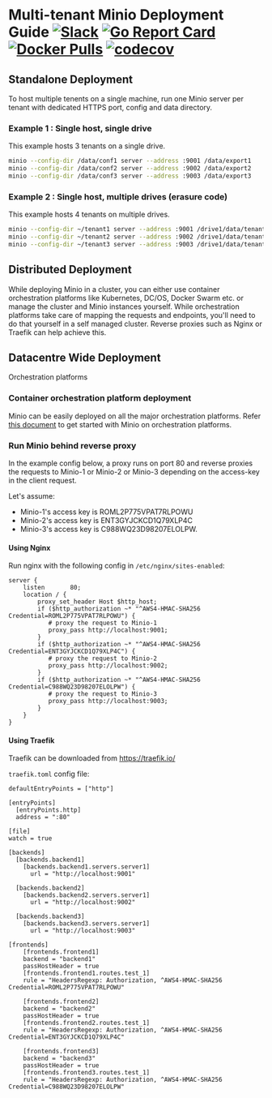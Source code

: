 # Multi-tenant Minio Deployment Guide [![Slack](https://slack.minio.io/slack?type=svg)](https://slack.minio.io) [![Go Report Card](https://goreportcard.com/badge/minio/minio)](https://goreportcard.com/report/minio/minio) [![Docker Pulls](https://img.shields.io/docker/pulls/minio/minio.svg?maxAge=604800)](https://hub.docker.com/r/minio/minio/) [![codecov](https://codecov.io/gh/minio/minio/branch/master/graph/badge.svg)](https://codecov.io/gh/minio/minio)

## Standalone Deployment
To host multiple tenents on a single machine, run one Minio server per tenant with dedicated HTTPS port, config and data directory.  

### Example 1 : Single host, single drive

This example hosts 3 tenants on a single drive.
```sh
minio --config-dir /data/conf1 server --address :9001 /data/export1
minio --config-dir /data/conf2 server --address :9002 /data/export2
minio --config-dir /data/conf3 server --address :9003 /data/export3
```
### Example 2 : Single host, multiple drives (erasure code)

This example hosts 4 tenants on multiple drives.
```sh
minio --config-dir ~/tenant1 server --address :9001 /drive1/data/tenant1 /drive2/data/tenant1 /drive3/data/tenant1 /drive4/data/tenant1
minio --config-dir ~/tenant2 server --address :9002 /drive1/data/tenant2 /drive2/data/tenant2 /drive3/data/tenant2 /drive4/data/tenant2
minio --config-dir ~/tenant3 server --address :9003 /drive1/data/tenant3 /drive2/data/tenant3 /drive3/data/tenant3 /drive4/data/tenant3
```

## Distributed Deployment
While deploying Minio in a cluster, you can either use container orchestration platforms like Kubernetes, DC/OS, Docker Swarm etc. or manage the cluster and Minio instances yourself. While orchestration platforms take care of mapping the requests and endpoints, you'll need to do that yourself in a self managed cluster. Reverse proxies such as Nginx or Traefik can help achieve this.

## Datacentre Wide Deployment
Orchestration platforms

### Container orchestration platform deployment
Minio can be easily deployed on all the major orchestration platforms. Refer [this document](https://docs.minio.io/docs/minio-deployment-quickstart-guide) to get started with Minio on orchestration platforms.  

### Run Minio behind reverse proxy
In the example config below, a proxy runs on port 80 and reverse proxies the requests to Minio-1 or Minio-2 or Minio-3 depending on the access-key in the client request.

Let's assume:
* Minio-1's access key is ROML2P775VPAT7RLPOWU
* Minio-2's access key is ENT3GYJCKCD1Q79XLP4C
* Minio-3's access key is C988WQ23D98207ELOLPW.

#### Using Nginx
Run nginx with the following config in `/etc/nginx/sites-enabled`:

```
server {
    listen       80;
	location / {
	    proxy_set_header Host $http_host;
	    if ($http_authorization ~* "^AWS4-HMAC-SHA256 Credential=ROML2P775VPAT7RLPOWU") {
           # proxy the request to Minio-1
	       proxy_pass http://localhost:9001;
	    }
	    if ($http_authorization ~* "^AWS4-HMAC-SHA256 Credential=ENT3GYJCKCD1Q79XLP4C") {
           # proxy the request to Minio-2
	       proxy_pass http://localhost:9002;
	    }
	    if ($http_authorization ~* "^AWS4-HMAC-SHA256 Credential=C988WQ23D98207ELOLPW") {
           # proxy the request to Minio-3
	       proxy_pass http://localhost:9003;
	    }
    }
}
```

#### Using Traefik
Traefik can be downloaded from https://traefik.io/

`traefik.toml` config file:

```
defaultEntryPoints = ["http"]

[entryPoints]
  [entryPoints.http]
  address = ":80"

[file]
watch = true

[backends]
  [backends.backend1]
    [backends.backend1.servers.server1]
      url = "http://localhost:9001"

  [backends.backend2]
    [backends.backend2.servers.server1]
      url = "http://localhost:9002"

  [backends.backend3]
    [backends.backend3.servers.server1]
      url = "http://localhost:9003"

[frontends]
    [frontends.frontend1]
    backend = "backend1"
    passHostHeader = true
    [frontends.frontend1.routes.test_1]
    rule = "HeadersRegexp: Authorization, ^AWS4-HMAC-SHA256 Credential=ROML2P775VPAT7RLPOWU"

    [frontends.frontend2]
    backend = "backend2"
    passHostHeader = true
    [frontends.frontend2.routes.test_1]
    rule = "HeadersRegexp: Authorization, ^AWS4-HMAC-SHA256 Credential=ENT3GYJCKCD1Q79XLP4C"

    [frontends.frontend3]
    backend = "backend3"
    passHostHeader = true
    [frontends.frontend3.routes.test_1]
    rule = "HeadersRegexp: Authorization, ^AWS4-HMAC-SHA256 Credential=C988WQ23D98207ELOLPW"
```
